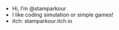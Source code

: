 -  Hi, I’m @stamparkour
- I like coding simulation or simple games!
- itch: stamparkour.itch.io

<!---
stamparkour/stamparkour is a ✨ special ✨ repository because its `README.md` (this file) appears on your GitHub profile.
You can click the Preview link to take a look at your changes.
--->
